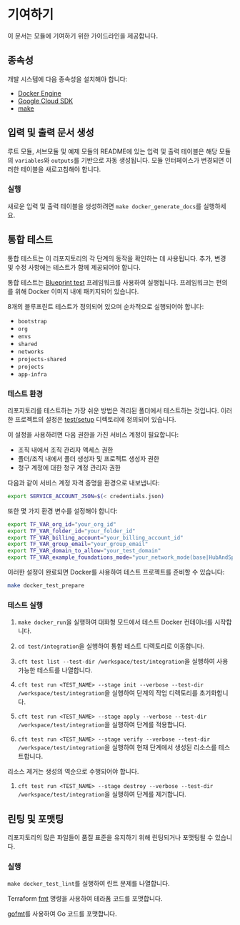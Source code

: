 # 기여하기

이 문서는 모듈에 기여하기 위한 가이드라인을 제공합니다.

## 종속성

개발 시스템에 다음 종속성을 설치해야 합니다:

- [Docker Engine][docker-engine]
- [Google Cloud SDK][google-cloud-sdk]
- [make]

## 입력 및 출력 문서 생성

루트 모듈, 서브모듈 및 예제 모듈의 README에 있는 입력 및 출력 테이블은
해당 모듈의 `variables`와 `outputs`를 기반으로 자동 생성됩니다.
모듈 인터페이스가 변경되면 이러한 테이블을 새로고침해야 합니다.

### 실행

새로운 입력 및 출력 테이블을 생성하려면 `make docker_generate_docs`를 실행하세요.

## 통합 테스트

통합 테스트는 이 리포지토리의 각 단계의 동작을 확인하는 데 사용됩니다.
추가, 변경 및 수정 사항에는 테스트가 함께 제공되어야 합니다.

통합 테스트는 [Blueprint test][blueprint-test] 프레임워크를 사용하여 실행됩니다. 프레임워크는 편의를 위해 Docker 이미지 내에 패키지되어 있습니다.

8개의 블루프린트 테스트가 정의되어 있으며 순차적으로 실행되어야 합니다:

- `bootstrap`
- `org`
- `envs`
- `shared`
- `networks`
- `projects-shared`
- `projects`
- `app-infra`

### 테스트 환경

리포지토리를 테스트하는 가장 쉬운 방법은 격리된 폴더에서 테스트하는 것입니다. 이러한 프로젝트의 설정은 [test/setup](./test/setup/) 디렉토리에 정의되어 있습니다.

이 설정을 사용하려면 다음 권한을 가진 서비스 계정이 필요합니다:

- 조직 내에서 조직 관리자 액세스 권한
- 폴더/조직 내에서 폴더 생성자 및 프로젝트 생성자 권한
- 청구 계정에 대한 청구 계정 관리자 권한

다음과 같이 서비스 계정 자격 증명을 환경으로 내보냅니다:

```bash
export SERVICE_ACCOUNT_JSON=$(< credentials.json)
```

또한 몇 가지 환경 변수를 설정해야 합니다:

```bash
export TF_VAR_org_id="your_org_id"
export TF_VAR_folder_id="your_folder_id"
export TF_VAR_billing_account="your_billing_account_id"
export TF_VAR_group_email="your_group_email"
export TF_VAR_domain_to_allow="your_test_domain"
export TF_VAR_example_foundations_mode="your_network_mode(base|HubAndSpoke)"
```

이러한 설정이 완료되면 Docker를 사용하여 테스트 프로젝트를 준비할 수 있습니다:

```bash
make docker_test_prepare
```

### 테스트 실행

1. `make docker_run`을 실행하여 대화형 모드에서 테스트 Docker 컨테이너를 시작합니다.

1. `cd test/integration`을 실행하여 통합 테스트 디렉토리로 이동합니다.

1. `cft test list --test-dir /workspace/test/integration`을 실행하여 사용 가능한 테스트를 나열합니다.

1. `cft test run <TEST_NAME> --stage init --verbose --test-dir /workspace/test/integration`을 실행하여 단계의 작업 디렉토리를 초기화합니다.

1. `cft test run <TEST_NAME> --stage apply --verbose --test-dir /workspace/test/integration`을 실행하여 단계를 적용합니다.

1. `cft test run <TEST_NAME> --stage verify --verbose --test-dir /workspace/test/integration`을 실행하여 현재 단계에서 생성된 리소스를 테스트합니다.

리소스 제거는 생성의 역순으로 수행되어야 합니다.

1. `cft test run <TEST_NAME> --stage destroy --verbose --test-dir /workspace/test/integration`을 실행하여 단계를 제거합니다.

## 린팅 및 포맷팅

리포지토리의 많은 파일들이 품질 표준을 유지하기 위해 린팅되거나 포맷팅될 수 있습니다.

### 실행

`make docker_test_lint`를 실행하여 린트 문제를 나열합니다.

Terraform [fmt] 명령을 사용하여 테라폼 코드를 포맷합니다.

[gofmt]를 사용하여 Go 코드를 포맷합니다.

[docker-engine]: https://www.docker.com/products/docker-engine
[flake8]: https://flake8.pycqa.org/en/latest/
[fmt]: https://www.terraform.io/cli/commands/fmt
[gofmt]: https://golang.org/cmd/gofmt/
[google-cloud-sdk]: https://cloud.google.com/sdk/install
[hadolint]: https://github.com/hadolint/hadolint
[make]: https://en.wikipedia.org/wiki/Make_(software)
[shellcheck]: https://www.shellcheck.net/
[terraform-docs]: https://github.com/segmentio/terraform-docs
[terraform]: https://terraform.io/
[blueprint-test]: https://github.com/GoogleCloudPlatform/cloud-foundation-toolkit/tree/master/infra/blueprint-test
